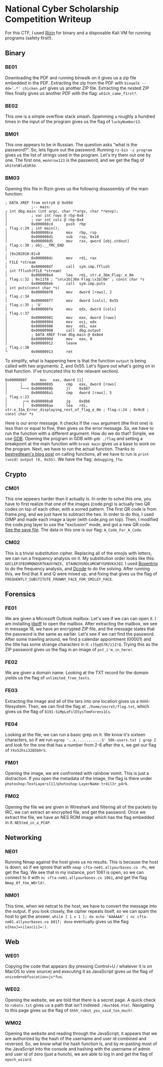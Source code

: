 # National Cyber Scholarship Competition Writeup

For this CTF, I used [Rizin](https://rizin.re/) for binary and a disposable Kali VM for running programs (safety first!).

## Binary

### BE01

Downloading the PDF and running binwalk on it gives us a zip file embedded in the PDF. Extracting the zip from the PDF with `binwalk --dd='.*' chicken.pdf` gives us another ZIP file. Extracting the nested ZIP files finally gives us another PDF with the flag: `wh1ch_came_f1rst?`.

### BE02

This one is a simple overflow stack smash. Spamming `a` roughly a hundred times in the input of the program gives us the flag of `luckyNumber13`.

### BM01

This one appears to be in Russian. The question asks "what is the password?". So, lets figure out the password. Running `rz-bin -z program` gives us the list of strings used in the program. Let's try them out one by one. The first one, `молоток123` is the password, and we get the flag of `wh1te%BluE$R3d`.

### BM03

Opening this file in Rizin gives us the following disassembly of the main function:

```
; DATA XREF from entry0 @ 0x69d
            ;-- main:
┌ int dbg.main (int argc, char **argv, char **envp);
│           ; var int rows @ rbp-0x8
│           ; var int cols @ rbp-0x4
│           0x000008cd      push  rbp                                  ; flag.c:29 ; int main();
│           0x000008ce      mov   rbp, rsp
│           0x000008d1      sub   rsp, 0x10
│           0x000008d5      mov   rax, qword [obj.stdout]              ; flag.c:30 ; obj.__TMC_END
│                                                                      ; [0x202010:8]=0
│           0x000008dc      mov   rdi, rax                             ; FILE *stream
│           0x000008df      call  sym.imp.fflush                       ; int fflush(FILE *stream)
│           0x000008e4      lea   rdi, str.e_36m_Flag:_e_0m            ; flag.c:32 ; 0x11f8 ; "\n\x1b[36m Flag:\x1b[0m" ; const char *s
│           0x000008eb      call  sym.imp.puts                         ; int puts(const char *s)
│           0x000008f0      mov   dword [rows], 2                      ; flag.c:34
│           0x000008f7      mov   dword [cols], 0x55                   ; flag.c:35 ; 'U'
│           0x000008fe      mov   edx, dword [cols]                    ; flag.c:37
│           0x00000901      mov   eax, dword [rows]
│           0x00000904      mov   esi, edx
│           0x00000906      mov   edi, eax
│           0x00000908      call  dbg.output
│           ; DATA XREF from dbg.main @ 0x8e4
│           0x0000090d      mov   eax, 0
│           0x00000912      leave                                      ; flag.c:38
└           0x00000913      ret
```

To simplify, what is happening here is that the function `output` is being called with two arguments: 2, and 0x55. Let's figure out what's going on in that function. (I've truncated this to the relavant section).

```
0x0000088f      mov   eax, dword [i]
│      ╎    0x00000895      cmp   eax, dword [rows]
│      └──< 0x0000089b      jl    0x807
│           0x000008a1      cmp   dword [rows], 5                      ; flag.c:23
│       ┌─< 0x000008a8      jg    0x8b6
│       │   0x000008aa      lea   rdi, str.e_31m_Error_displaying_rest_of_flag_e_0m ; flag.c:24 ; 0x9c0 ; const char *s
```

Here is our error message. It checks if the `rows` argument (the first one) is less than or equal to five, then gives us the error message. So, we have to run the function with a different argument. How do we do that? Simple, we use [GDB](https://www.gnu.org/software/gdb/). Opening the program in GDB with `gdb ./flag` and setting a breakpoint at the main function with `break main` gives us a base to work on the program. Next, we have to run the actual function. Thanks to [bestredteam's blog post](https://bestestredteam.com/2020/05/01/calling-functions-with-gdb/) on calling functions, all we have to run is `print (void) output (6, 0x55)`. We have the flag: `debugging_ftw`.

## Crypto

### CM01

This one appears harder than it actually is. In order to solve this one, you have to first realize that one of the images (code.png) is actually two QR codes on top of each other, with a xorred pattern. The first QR code is from frame.png, and we just have to subtract the two. In order to do this, I used GIMP and made each image a layer (with code.png on top). Then, I modified the code.png layer to use the "exclusion" mode, and got a new QR code. [See the save file](CM01.xcf). The data in this one is our flag: `A_Code_For_A_Code`.

### CM02

This is a trivial substitution cipher. Replacing all of the emojis with letters, we can run a frequency analysis on it. My substitution order looks like this: `GDCLEPJFBIHMQNOSRTKAUVYWZX, ETAONIHSRDLUMCWFYGPBVKXJQZ`. I used [Boxentriq](https://www.boxentriq.com/code-breaking/frequency-analysis) to do the frequency analysis, and [Dcode](https://www.dcode.fr/monoalphabetic-substitution) to do the solving. After running this, we find that X and Q were mixed up, and fixing that gives us the flag of `FREQUENTLY_SUBSTITUTE_FROWNY_FACE_FOR_SMILEY_FACE`.

## Forensics

### FE01

We are given a Microsoft Outlook mailbox. Let's see if we can can open it. I am installing [libpff](https://github.com/libyal/libpff) to open the mailbox. After extracting the mailbox, we see in message 18, we have an encrypted ZIP file, and the message states that the password is the same as earlier. Let's see if we can find the password. After some trawling around, we find a calendar appointment (00001) and the title has some strange characters in it: `c]5p@S7K/z}Z!Q`. Trying this as the ZIP password gives us the flag in an image of `pst_i'm_in_here!`.

### FE02

We are given a domain name. Looking at the TXT record for the domain yields us the flag of `unlimited_free_texts`.

### FE03

Extracting the image and all of the tars into one location gives us a mini-filesystem. Then, we can find the flag at `./home/secret/flag.txt`, which gives us the flag of `8191-SiMpLeFilESysTemForens1Cs`.

### FE04

Looking at the file, we can run a basic grep on it. We know it's sixteen characters, so if we run `egrep '..x............S' 50k-users.txt | grep Z` and look for the one that has a number from 2-6 after the x, we get our flag of `YXx52hsi3ZQ5b9rS`.

### FM01

Opening the image, we are confronted with rainbow vomit. This is just a distraction. If you open the metadata of the image, the flag is there under `photoshop:TextLayers[1]/photoshop:LayerName`: `tr4il3r_p4rk`.

### FM02

Opening the file we are given in Wireshark and filtering all of the packets by IRC, we can extract an encrypted file, and get the password. Once we extract the file, we have an NES ROM image which has the flag embedded in it: `NESted_in_a_PCAP`.

## Networking

### NE01

Running Nmap against the host gives us no results. This is because the host is down, so if we ignore that with `nmap cfta-ne01.allyourbases.co -Pn`, we get the flag. We see that in my instance, port 1061 is open, so we can connect to it with `nc cfta-ne01.allyourbases.co 1061`, and get the flag `Nmap_0f_the_W0rld!`.

### NM01

This time, when we netcat to the host, we have to convert the message into the output. If you look closely, the cipher repeats itself, so we can spam the host to get the answer. `while [ 1 = 1 ]; do echo "AAAAAA" | nc cfta-nm01.allyourbases.co 8017; done` eventually gives us the flag `o[hex]=>i[ascii]=:)`.

## Web

### WE01

Copying the code that appears (by pressing Control+U / whatever it is on MacOS to view source) and executing it as JavaScript gives us the flag of `unicode+obfuscation=js*fun`.

### WE02

Opening the website, we are told that there is a secret page. A quick check to `robots.txt` gives us a path that isn't indexed: `/4ext6b6.html`. Navigating to this page gives us the flag of `Shhh_robot_you_said_too_much!`.

### WM02

Opening the website and reading through the JavaScript, it appears that we are authorized by the hash of the username and user id combined and reversed. So, we know what the hash function is, and by re-pasting most of the JavaScript into the console and hashing with the username of admin and user id of zero (just a hunch), we are able to log in and get the flag of `epoch_wizard`.
